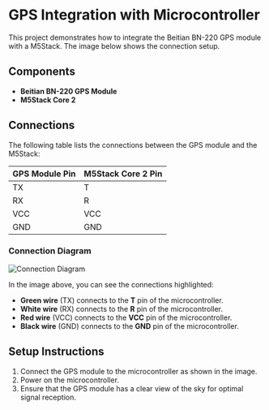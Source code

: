 # GPS Integration with Microcontroller

This project demonstrates how to integrate the Beitian BN-220 GPS module with a M5Stack. The image below shows the connection setup.

## Components

- **Beitian BN-220 GPS Module**
- **M5Stack Core 2**

## Connections

The following table lists the connections between the GPS module and the M5Stack:

| GPS Module Pin | M5Stack Core 2 Pin  |
| -------------- | ------------------- |
| TX             | T                   |
| RX             | R                   |
| VCC            | VCC                 |
| GND            | GND                 |

### Connection Diagram

![Connection Diagram](./image.jpg)

In the image above, you can see the connections highlighted:
- **Green wire** (TX) connects to the **T** pin of the microcontroller.
- **White wire** (RX) connects to the **R** pin of the microcontroller.
- **Red wire** (VCC) connects to the **VCC** pin of the microcontroller.
- **Black wire** (GND) connects to the **GND** pin of the microcontroller.

## Setup Instructions

1. Connect the GPS module to the microcontroller as shown in the image.
2. Power on the microcontroller.
3. Ensure that the GPS module has a clear view of the sky for optimal signal reception.